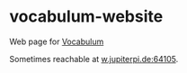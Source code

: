 # vocabulum-website
Web page for [Vocabulum](https://github.com/JupiterPi/vocabulum-core)

Sometimes reachable at [w.jupiterpi.de:64105](http://w.jupiterpi.de:64105/). 

